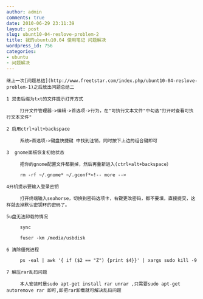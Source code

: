 ```yaml
---
author: admin
comments: true
date: 2010-06-29 23:11:39
layout: post
slug: ubunt10-04-reslove-problem-2
title: 我的ubuntu10.04 使用笔记 问题解决
wordpress_id: 756
categories:
- ubuntu
- 问题解决
---
```


	继上一次[问题总结](http://www.freetstar.com/index.php/ubunt10-04-reslove-problem-1)之后放出问题总结二

	1 双击后缀为txt的文件提示打开方式

> 
	
> 
> 
		 打开文件管理器->编辑->首选项->行为，在"可执行文本文件"中勾选"打开时查看可执行文本文件"
	
> 
> 

	2 启用ctrl+alt+backspace

> 
	
> 
> 
		 系统>首选项->键盘快捷键 中找到注销，同时按下上边的组合键即可
	
> 
> 

	3  gnome面板恢复初始状态

> 
	
> 
> 
		 把你的gnome配置文件都删掉，然后再重新进入(ctrl+alt+backspace）
	
> 
> 
	
> 
> 
		 rm -rf ~/.gnome* ~/.gconf*<!-- more -->
	
> 
> 

	4开机提示要输入登录密钥 

> 
	
> 
> 
		 打开终端输入seahorse，切换到密码选项卡，右键更改密码，都不要填，直接提交，这样就去掉默认密钥环的密码了。
	
> 
> 

	5u盘无法卸载的情况

> 
	
> 
> 
		 sync
	
> 
> 
	
> 
> 
		 fuser -km /media/usbdisk
	
> 
> 

	6 清除僵死进程

> 
	
> 
> 
		 ps -eal | awk '{ if ($2 == "Z") {print $4}}' | xargs sudo kill -9
	
> 
> 

	7 解压rar乱码问题

> 
	
> 
> 
		 本人安装时是sudo apt-get install rar unrar ,只需要sudo apt-get autoremove rar 即可,即把rar卸载就可解决乱码问题
	
> 
> 

